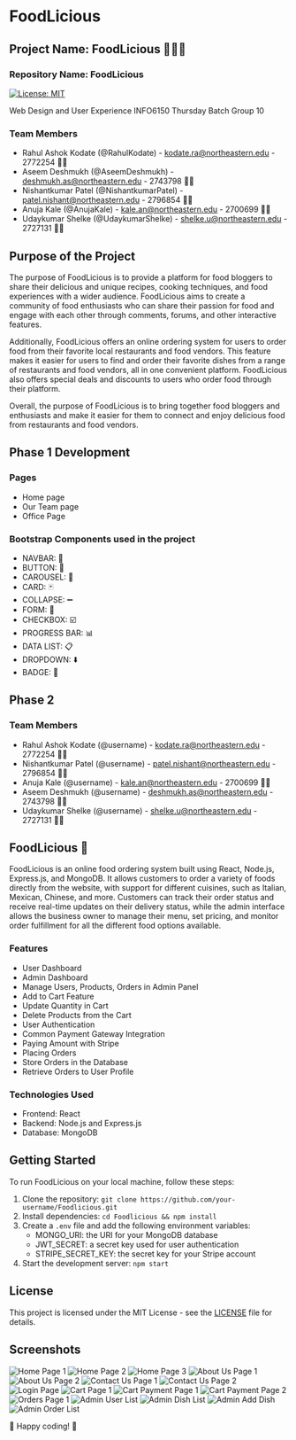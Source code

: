 # FoodLicious

## Project Name: FoodLicious 🍔🍕🍣
### Repository Name: FoodLicious

[![License: MIT](https://img.shields.io/badge/License-MIT-yellow.svg)](https://opensource.org/licenses/MIT)

Web Design and User Experience INFO6150
Thursday Batch
Group 10

### Team Members
- Rahul Ashok Kodate (@RahulKodate) - kodate.ra@northeastern.edu - 2772254 🧑‍💻
- Aseem Deshmukh (@AseemDeshmukh) - deshmukh.as@northeastern.edu - 2743798 🧑‍💻
- Nishantkumar Patel (@NishantkumarPatel) - patel.nishant@northeastern.edu - 2796854 🧑‍💻
- Anuja Kale (@AnujaKale) - kale.an@northeastern.edu - 2700699 🧑‍💻
- Udaykumar Shelke (@UdaykumarShelke) - shelke.u@northeastern.edu - 2727131 🧑‍💻

## Purpose of the Project
The purpose of FoodLicious is to provide a platform for food bloggers to share their delicious and unique recipes, cooking techniques, and food experiences with a wider audience. FoodLicious aims to create a community of food enthusiasts who can share their passion for food and engage with each other through comments, forums, and other interactive features.

Additionally, FoodLicious offers an online ordering system for users to order food from their favorite local restaurants and food vendors. This feature makes it easier for users to find and order their favorite dishes from a range of restaurants and food vendors, all in one convenient platform. FoodLicious also offers special deals and discounts to users who order food through their platform.

Overall, the purpose of FoodLicious is to bring together food bloggers and enthusiasts and make it easier for them to connect and enjoy delicious food from restaurants and food vendors.

## Phase 1 Development

### Pages
- Home page
- Our Team page
- Office Page

### Bootstrap Components used in the project
- NAVBAR: 🚀
- BUTTON: 🎯
- CAROUSEL: 🎠
- CARD: 🃏
- COLLAPSE: ➖
- FORM: 📝
- CHECKBOX: ☑️
- PROGRESS BAR: 📊
- DATA LIST: 📋
- DROPDOWN: ⬇️
- BADGE: 🔴

## Phase 2

### Team Members
- Rahul Ashok Kodate (@username) - kodate.ra@northeastern.edu - 2772254 🧑‍💻
- Nishantkumar Patel (@username) - patel.nishant@northeastern.edu - 2796854 🧑‍💻
- Anuja Kale (@username) - kale.an@northeastern.edu - 2700699 🧑‍💻
- Aseem Deshmukh (@username) - deshmukh.as@northeastern.edu - 2743798 🧑‍💻
- Udaykumar Shelke (@username) - shelke.u@northeastern.edu - 2727131 🧑‍💻

## FoodLicious 🍔

FoodLicious is an online food ordering system built using React, Node.js, Express.js, and MongoDB. It allows customers to order a variety of foods directly from the website, with support for different cuisines, such as Italian, Mexican, Chinese, and more. Customers can track their order status and receive real-time updates on their delivery status, while the admin interface allows the business owner to manage their menu, set pricing, and monitor order fulfillment for all the different food options available.

### Features
- User Dashboard
- Admin Dashboard
- Manage Users, Products, Orders in Admin Panel
- Add to Cart Feature
- Update Quantity in Cart
- Delete Products from the Cart
- User Authentication
- Common Payment Gateway Integration
- Paying Amount with Stripe
- Placing Orders
- Store Orders in the Database
- Retrieve Orders to User Profile

### Technologies Used
- Frontend: React
- Backend: Node.js and Express.js
- Database: MongoDB

## Getting Started
To run FoodLicious on your local machine, follow these steps:
1. Clone the repository: `git clone https://github.com/your-username/Foodlicious.git`
2. Install dependencies: `cd Foodlicious && npm install`
3. Create a `.env` file and add the following environment variables:
   - MONGO_URI: the URI for your MongoDB database
   - JWT_SECRET: a secret key used for user authentication
   - STRIPE_SECRET_KEY: the secret key for your Stripe account
4. Start the development server: `npm start`

## License
This project is licensed under the MIT License - see the [LICENSE](LICENSE) file for details.

## Screenshots

![Home Page 1](https://user-images.githubusercontent.com/115193023/233467927-0c2ee95f-bce7-48bd-b853-8a0af5f765ed.png)
![Home Page 2](https://user-images.githubusercontent.com/115193023/233468433-dd0a11e4-7270-45b6-9ba1-3d8dc1a13889.png)
![Home Page 3](https://user-images.githubusercontent.com/115193023/233468487-4e5515f6-c86e-4683-9f4c-a49f92a73e83.png)
![About Us Page 1](https://user-images.githubusercontent.com/115193023/233468564-47404217-eebe-4748-a82f-e808a41d6997.png)
![About Us Page 2](https://user-images.githubusercontent.com/115193023/233468620-50ee65bd-e6b9-4354-8e68-0e0c7ad595b6.png)
![Contact Us Page 1](https://user-images.githubusercontent.com/115193023/233468711-e4260895-e5ac-403e-b54c-fcf610c20182.png)
![Contact Us Page 2](https://user-images.githubusercontent.com/115193023/233468752-41beaab4-2eff-429a-ad15-2df3c3ae0d2d.png)
![Login Page](https://user-images.githubusercontent.com/115193023/233468784-8f3f638d-4488-4510-8a76-fd56648d1aa7.png)
![Cart Page 1](https://user-images.githubusercontent.com/115193023/233468808-ded053ca-8932-46cd-b110-0ff48e528501.png)
![Cart Payment Page 1](https://user-images.githubusercontent.com/115193023/233468832-d1cd6a45-6630-4f65-aa52-33ad91468d2b.png)
![Cart Payment Page 2](https://user-images.githubusercontent.com/115193023/233468854-b24823a0-20bf-4be9-be67-9a3e9e432331.png)
![Orders Page 1](https://user-images.githubusercontent.com/115193023/233468894-b8017ae8-8c59-4dfb-8f6a-5bd1f5c7b172.png)
![Admin User List](https://user-images.githubusercontent.com/115193023/233468912-2844c235-0d3c-4951-b2bf-2a6182ea1a00.png)
![Admin Dish List](https://user-images.githubusercontent.com/115193023/233468934-6f0f3d9a-757b-4781-91db-7712c422b6d4.png)
![Admin Add Dish](https://user-images.githubusercontent.com/115193023/233468963-43846d7c-0973-47a0-a447-b6297a1a9eef.png)
![Admin Order List](https://user-images.githubusercontent.com/115193023/233468993-4bde7885-3afa-4881-96d8-2c3e0a225f9b.png)

🚀 Happy coding! 🎉
